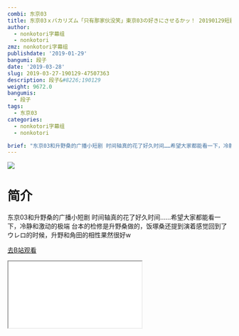 ```yaml
---
combi: 东京03
title: 东京03ｘバカリズム「只有那家伙没笑」東京03の好きにさせるかッ！ 20190129短剧cut
author:
  - nonkotori字幕组
  - nonkotori
zmz: nonkotori字幕组
publishdate: '2019-01-29'
bangumi: 段子
date: '2019-03-28'
slug: 2019-03-27-190129-47507363
description: 段子&#8226;190129
weight: 9672.0
bangumis:
  - 段子
tags:
  - 东京03
categories:
  - nonkotori字幕组
  - nonkotori

brief: "东京03和升野桑的广播小短剧 时间轴真的花了好久时间……希望大家都能看一下，冷静和激动的极端 台本的检修是升野桑做的，饭塚桑还提到演着感觉回到了ウレロ的时候，升野和角田的相性果然很好w"
---
```

![](https://i.imgur.com/4jCqb6R.jpg)
# 简介  
东京03和升野桑的广播小短剧
时间轴真的花了好久时间……希望大家都能看一下，冷静和激动的极端
台本的检修是升野桑做的，饭塚桑还提到演着感觉回到了ウレロ的时候，升野和角田的相性果然很好w  

[去B站观看](https://www.bilibili.com/video/av47507363/)
<div class ="resp-container"><iframe class="testiframe" src="//player.bilibili.com/player.html?aid=47507363"", scrolling="no", allowfullscreen="true" > </iframe></div> 
